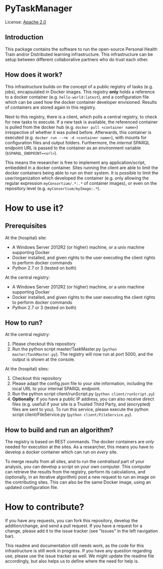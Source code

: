 # PyTaskManager

License: [Apache 2.0](./LICENSE)

## Introduction
This package contains the software to run the open-source Personal Health Train and/or Distributed learning infrastructure. This infrastructure can be setup between different collaborative partners who do trust each other.

## How does it work?
This infrastructure builds on the concept of a public registry of tasks (e.g. jobs), encapsulated in Docker images. This registry **only** holds a reference to a docker container (e.g. `hello-world:latest`), and a configuration file which can be used how the docker container developer envisioned. Results of containers are stored again in this registry.

Next to this registry, there is a client, which polls a central registry, to check for new tasks to execute. If a new task is available, the referenced container is pulled from the docker hub (e.g. `docker pull <container name>`) irrespective of whether it was pulled before. Afterwards, this container is executed (e.g. `docker run --rm -d <container name>`), with mounts for configuration files and output folders. Furthermore, the *internal* SPARQL endpoint URL is passed to the container as an environment variable (`$SPARQL_ENDPOINT=<url>`).

This means the researcher is free to implement any application/script, embedded in a docker container. Sites running the client are able to limit the docker containers being able to run on their system. It is possible to limit the user/organization which developed the container (e.g. only allowing the regular expression `myConsortium/.*:.*` of container images), or even on the repository level (e.g. `myConsortium/myImage:.*`).

# How to use it?

## Prerequisites

At the (hospital) site:

* A Windows Server 2012R2 (or higher) machine, or a unix machine supporting Docker
* Docker installed, and given rights to the user executing the client rights to perform docker commands
* Python 2.7 or 3 (tested on both)

At the central registry:

* A Windows Server 2012R2 (or higher) machine, or a unix machine supporting Docker
* Docker installed, and given rights to the user executing the client rights to perform docker commands
* Python 2.7 or 3 (tested on both)

## How to run?

At the central registry:

1. Please checkout this repository
2. Run the python script master/TaskMaster.py (`python master/TaskMaster.py`). The registry will now run at port 5000, and the output is shown at the console.

At the (hospital) sites:

1. Checkout this repository
2. Please adapt the config.json file to your site information, including the local URL to your internal SPARQL endpoint.
3. Run the python script client/runScript.py (`python client/runScript.py`)
4. **Optionally**: if you have a public IP address, you can also receive direct files (e.g. usefull if your site is a Trusted Third Party, and (encrypted) files are sent to you). To run this service, please execute the python script client/FileService.py (`python client/FileService.py`).

## How to build and run an algorithm?

The registry is based on REST commands. The docker containers are *only* needed for execution at the sites. As a researcher, this means you have to develop a docker container which can run on *every* site.

To merge results from all sites, and to run the *centralised* part of your analysis, you can develop a script on your own computer. This computer can retrieve the results from the registry, perform its calculations, and (optionally, in an iterative algorithm) post a new request to run an image on the contributing sites. This can also be the same Docker image, using an updated configuration file.

# How to contribute?
If you have any requests, you can fork this repository, develop the addition/change, and send a pull request. If you have a request for a change, please add it to the issue tracker (see "Issues" in the left navigation bar).

This readme and documentation still needs work, as the code for this infrastructure is still work in progress. If you have any question regarding use, please use the issue tracker as well. We might update the readme file accordingly, but also helps us to define where the need for help is.